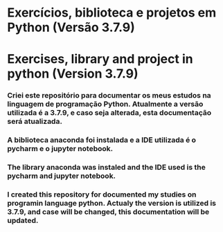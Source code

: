 # Exercícios, biblioteca e projetos em Python (Versão 3.7.9)
# Exercises, library and project in python (Version 3.7.9)

### Criei este repositório para documentar os meus estudos na linguagem de programação Python. Atualmente a versão utilizada é a 3.7.9, e caso seja alterada, esta documentação será atualizada.

### A biblioteca anaconda foi instalada e a IDE utilizada é o pycharm e o jupyter notebook.

### The library anaconda was instaled and the IDE used is the pycharm and jupyter notebook.

### I created this repository for documented my studies on programin language python. Actualy the version is utilized is 3.7.9, and case will be changed, this documentation will be updated.
